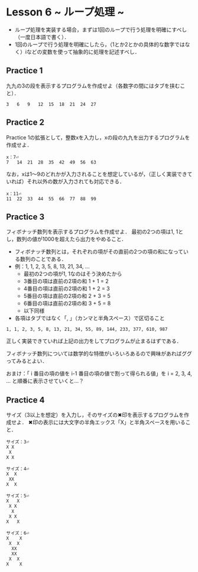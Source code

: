 # Lesson 6 ~ ループ処理 ~

- ループ処理を実装する場合，まずは1回のループで行う処理を明確にすべし（一度日本語で書く）．
- 1回のループで行う処理を明確にしたら，（1とか2とかの具体的な数字ではなく）iなどの変数を使って抽象的に処理を記述すべし．

## Practice 1
九九の3の段を表示するプログラムを作成せよ（各数字の間にはタブを挟むこと）．

```
3	6	9	12	15	18	21	24	27
```

## Practice 2
Practice 1の拡張として，整数xを入力し，xの段の九九を出力するプログラムを作成せよ．
```
x：7⏎
7	14	21	28	35	42	49	56	63
```

なお，xは1～9のどれかが入力されることを想定しているが，（正しく実装できていれば）それ以外の数が入力されても対応できる．

```
x：11⏎
11	22	33	44	55	66	77	88	99
```

## Practice 3
フィボナッチ数列を表示するプログラムを作成せよ．
最初の2つの項は1, 1とし，数列の値が1000を超えたら出力をやめること．

- フィボナッチ数列とは，それぞれの項がその直前の2つの項の和になっている数列のことである．
- 例：1, 1, 2, 3, 5, 8, 13, 21, 34, ...
  - 最初の2つの項が1, 1なのはそう決めたから
  - 3番目の項は直前の2項の和 1 + 1 = 2
  - 4番目の項は直前の2項の和 1 + 2 = 3
  - 5番目の項は直前の2項の和 2 + 3 = 5
  - 6番目の項は直前の2項の和 3 + 5 = 8
  - 以下同様
- 各項はタブではなく「, 」（カンマと半角スペース）で区切ること

```
1, 1, 2, 3, 5, 8, 13, 21, 34, 55, 89, 144, 233, 377, 610, 987
```

正しく実装できていれば上記の出力をしてプログラムが止まるはずである．

フィボナッチ数列については数学的な特徴がいろいろあるので興味があればググってみるとよい．

おまけ：「 i 番目の項の値を i-1 番目の項の値で割って得られる値」を i = 2, 3, 4, ... と順番に表示させていくと…？


## Practice 4
サイズ（3以上を想定）を入力し，そのサイズの✖印を表示するプログラムを作成せよ．
✖印の表示には大文字の半角エックス「X」と半角スペースを用いること．

```
サイズ：3⏎
X X
 X
X X
```

```
サイズ：4⏎
X  X
 XX
X  X
```

```
サイズ：5⏎
X   X
 X X
  X
 X X
X   X
```

```
サイズ：6⏎
X    X
 X  X
  XX
  XX
 X  X
X    X
```
